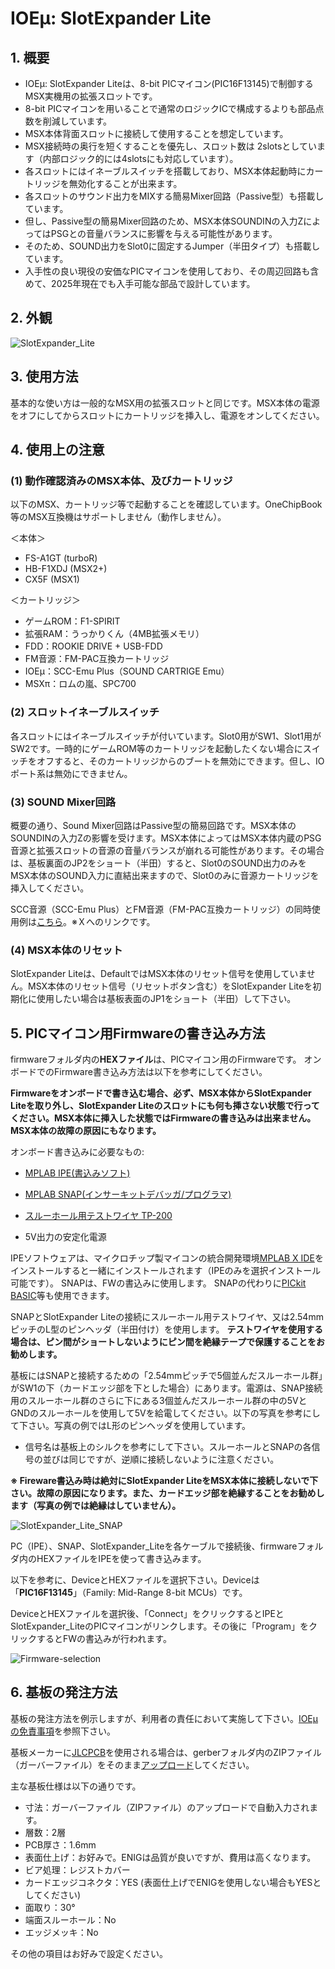 # IOEμ: SlotExpander Lite 

## 1. 概要

* IOEμ: SlotExpander Liteは、8-bit PICマイコン(PIC16F13145)で制御するMSX実機用の拡張スロットです。
* 8-bit PICマイコンを用いることで通常のロジックICで構成するよりも部品点数を削減しています。
* MSX本体背面スロットに接続して使用することを想定しています。
* MSX接続時の奥行を短くすることを優先し、スロット数は 2slotsとしています（内部ロジック的には4slotsにも対応しています）。
* 各スロットにはイネーブルスイッチを搭載しており、MSX本体起動時にカートリッジを無効化することが出来ます。
* 各スロットのサウンド出力をMIXする簡易Mixer回路（Passive型）も搭載しています。
* 但し、Passive型の簡易Mixer回路のため、MSX本体SOUNDINの入力ZによってはPSGとの音量バランスに影響を与える可能性があります。
* そのため、SOUND出力をSlot0に固定するJumper（半田タイプ）も搭載しています。
* 入手性の良い現役の安価なPICマイコンを使用しており、その周辺回路も含めて、2025年現在でも入手可能な部品で設計しています。

## 2. 外観

![SlotExpander_Lite](image/SlotExpander_Lite_1.jpg)

## 3. 使用方法

基本的な使い方は一般的なMSX用の拡張スロットと同じです。MSX本体の電源をオフにしてからスロットにカートリッジを挿入し、電源をオンしてください。

## 4. 使用上の注意

### (1) 動作確認済みのMSX本体、及びカートリッジ

以下のMSX、カートリッジ等で起動することを確認しています。OneChipBook等のMSX互換機はサポートしません（動作しません）。

＜本体＞
* FS-A1GT (turboR)
* HB-F1XDJ (MSX2+)
* CX5F (MSX1) 

＜カートリッジ＞
* ゲームROM：F1-SPIRIT
* 拡張RAM：うっかりくん（4MB拡張メモリ）
* FDD：ROOKIE DRIVE + USB-FDD
* FM音源：FM-PAC互換カートリッジ
* IOEμ：SCC-Emu Plus（SOUND CARTRIGE Emu）
* MSXπ：ロムの嵐、SPC700

### (2) スロットイネーブルスイッチ

各スロットにはイネーブルスイッチが付いています。Slot0用がSW1、Slot1用がSW2です。一時的にゲームROM等のカートリッジを起動したくない場合にスイッチをオフすると、そのカートリッジからのブートを無効にできます。但し、IOポート系は無効にできません。

### (3) SOUND Mixer回路

概要の通り、Sound Mixer回路はPassive型の簡易回路です。MSX本体のSOUNDINの入力Zの影響を受けます。MSX本体によってはMSX本体内蔵のPSG音源と拡張スロットの音源の音量バランスが崩れる可能性があります。その場合は、基板裏面のJP2をショート（半田）すると、Slot0のSOUND出力のみをMSX本体のSOUND入力に直結出来ますので、Slot0のみに音源カートリッジを挿入してください。

SCC音源（SCC-Emu Plus）とFM音源（FM-PAC互換カートリッジ）の同時使用例は[こちら](https://x.com/kickstate7/status/1981962642232315914)。※Ｘへのリンクです。

### (4) MSX本体のリセット

SlotExpander Liteは、DefaultではMSX本体のリセット信号を使用していません。MSX本体のリセット信号（リセットボタン含む）をSlotExpander Liteを初期化に使用したい場合は基板表面のJP1をショート（半田）して下さい。

## 5. PICマイコン用Firmwareの書き込み方法

firmwareフォルダ内の**HEXファイル**は、PICマイコン用のFirmwareです。
オンボードでのFirmware書き込み方法は以下を参考にしてください。

**Firmwareをオンボードで書き込む場合、必ず、MSX本体からSlotExpander Liteを取り外し、SlotExpander Liteのスロットにも何も挿さない状態で行ってください。MSX本体に挿入した状態ではFirmwareの書き込みは出来ません。MSX本体の故障の原因にもなります。**

オンボード書き込みに必要なもの:

* [MPLAB IPE(書込みソフト)](https://www.microchip.com/en-us/tools-resources/production/mplab-integrated-programming-environment)

* [MPLAB SNAP(インサーキットデバッガ/プログラマ)](https://www.microchip.com/en-us/development-tool/pg164100)

* [スルーホール用テストワイヤ TP-200](https://akizukidenshi.com/catalog/g/g109830/)

* 5V出力の安定化電源

IPEソフトウェアは、マイクロチップ製マイコンの統合開発環境[MPLAB X IDE](https://www.microchip.com/en-us/tools-resources/develop/mplab-x-ide)をインストールすると一緒にインストールされます（IPEのみを選択インストール可能です）。
SNAPは、FWの書込みに使用します。
SNAPの代わりに[PICkit BASIC](https://www.microchip.com/en-us/development-tool/pg164110)等も使用できます。

SNAPとSlotExpander Liteの接続にスルーホール用テストワイヤ、又は2.54mmピッチのL型のピンヘッダ（半田付け）を使用します。
**テストワイヤを使用する場合は、ピン間がショートしないようにピン間を絶縁テープで保護することをお勧めします。**

基板にはSNAPと接続するための「2.54mmピッチで5個並んだスルーホール群」がSW1の下（カードエッジ部を下とした場合）にあります。電源は、SNAP接続用のスルーホール群のさらに下にある3個並んだスルーホール群の中の5VとGNDのスルーホールを使用して5Vを給電してください。以下の写真を参考にして下さい。写真の例ではL形のピンヘッダを使用しています。

* 信号名は基板上のシルクを参考にして下さい。スルーホールとSNAPの各信号の並びは同じですが、逆順に接続しないように注意ください。

**※ Fireware書込み時は絶対にSlotExpander LiteをMSX本体に接続しないで下さい。故障の原因になります。また、カードエッジ部を絶縁することをお勧めします（写真の例では絶縁はしていません）。**

![SlotExpander_Lite_SNAP](image/SlotExpander_Lite_2.jpg)

PC（IPE）、SNAP、SlotExpander_Liteを各ケーブルで接続後、firmwareフォルダ内のHEXファイルをIPEを使って書き込みます。

以下を参考に、DeviceとHEXファイルを選択下さい。Deviceは「**PIC16F13145**」（Family: Mid-Range 8-bit MCUs）です。

DeviceとHEXファイルを選択後、「Connect」をクリックするとIPEとSlotExpander_LiteのPICマイコンがリンクします。その後に「Program」をクリックするとFWの書込みが行われます。

![Firmware-selection](image/SlotExpander_Lite_FW.jpg)


## 6. 基板の発注方法

基板の発注方法を例示しますが、利用者の責任において実施して下さい。[IOEμの免責事項](../readme.md)を参照下さい。

基板メーカーに[JLCPCB](https://jlcpcb.com/jp)を使用される場合は、gerberフォルダ内のZIPファイル（ガーバーファイル）をそのまま[アップロード](https://cart.jlcpcb.com/jp/quote?orderType=1&stencilLayer=2&stencilWidth=100&stencilLength=100)してください。

主な基板仕様は以下の通りです。

* 寸法：ガーバーファイル（ZIPファイル）のアップロードで自動入力されます。
* 層数：2層
* PCB厚さ：1.6mm
* 表面仕上げ：お好みで。ENIGは品質が良いですが、費用は高くなります。
* ビア処理：レジストカバー
* カードエッジコネクタ：YES (表面仕上げでENIGを使用しない場合もYESとしてください)
* 面取り：30°
* 端面スルーホール：No
* エッジメッキ：No

その他の項目はお好みで設定ください。


